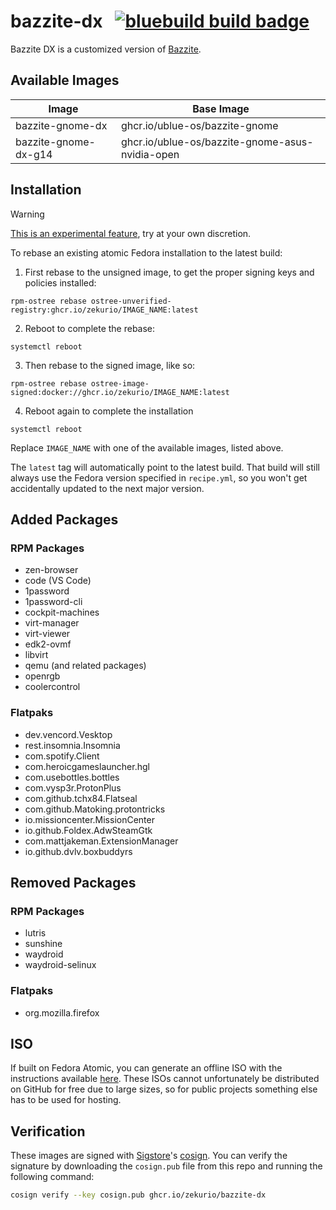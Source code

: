 # bazzite-dx &nbsp; [![bluebuild build badge](https://github.com/zekurio/bazzite-dx/actions/workflows/build.yml/badge.svg)](https://github.com/zekurio/bazzite-dx/actions/workflows/build.yml)

Bazzite DX is a customized version of [Bazzite](https://bazzite.gg).

## Available Images

| Image | Base Image |
|-------|------------|
| bazzite-gnome-dx | ghcr.io/ublue-os/bazzite-gnome |
| bazzite-gnome-dx-g14 | ghcr.io/ublue-os/bazzite-gnome-asus-nvidia-open |

## Installation

> [!WARNING]  
> [This is an experimental feature](https://www.fedoraproject.org/wiki/Changes/OstreeNativeContainerStable), try at your own discretion.

To rebase an existing atomic Fedora installation to the latest build:

1. First rebase to the unsigned image, to get the proper signing keys and policies installed:
  ```
  rpm-ostree rebase ostree-unverified-registry:ghcr.io/zekurio/IMAGE_NAME:latest
  ```
2. Reboot to complete the rebase:
  ```
  systemctl reboot
  ```
3. Then rebase to the signed image, like so:
  ```
  rpm-ostree rebase ostree-image-signed:docker://ghcr.io/zekurio/IMAGE_NAME:latest
  ```
4. Reboot again to complete the installation
  ```
  systemctl reboot
  ```

Replace `IMAGE_NAME` with one of the available images, listed above.

The `latest` tag will automatically point to the latest build. That build will still always use the Fedora version specified in `recipe.yml`, so you won't get accidentally updated to the next major version.

## Added Packages

### RPM Packages
- zen-browser
- code (VS Code)
- 1password
- 1password-cli
- cockpit-machines
- virt-manager
- virt-viewer
- edk2-ovmf
- libvirt
- qemu (and related packages)
- openrgb
- coolercontrol

### Flatpaks
- dev.vencord.Vesktop
- rest.insomnia.Insomnia
- com.spotify.Client
- com.heroicgameslauncher.hgl
- com.usebottles.bottles
- com.vysp3r.ProtonPlus
- com.github.tchx84.Flatseal
- com.github.Matoking.protontricks
- io.missioncenter.MissionCenter
- io.github.Foldex.AdwSteamGtk
- com.mattjakeman.ExtensionManager
- io.github.dvlv.boxbuddyrs

## Removed Packages

### RPM Packages
- lutris
- sunshine
- waydroid
- waydroid-selinux

### Flatpaks
- org.mozilla.firefox

## ISO

If built on Fedora Atomic, you can generate an offline ISO with the instructions available [here](https://blue-build.org/learn/universal-blue/#fresh-install-from-an-iso). These ISOs cannot unfortunately be distributed on GitHub for free due to large sizes, so for public projects something else has to be used for hosting.

## Verification

These images are signed with [Sigstore](https://www.sigstore.dev/)'s [cosign](https://github.com/sigstore/cosign). You can verify the signature by downloading the `cosign.pub` file from this repo and running the following command:

```bash
cosign verify --key cosign.pub ghcr.io/zekurio/bazzite-dx
```
